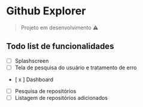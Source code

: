 # Github Explorer
> Projeto em desenvolvimento ⚠️

## Todo list de funcionalidades
- [ ] Splashscreen
- [ ] Tela de pesquisa do usuário e tratamento de erro
- [ x ] Dashboard
- [ ] Pesquisa de repositórios
- [ ] Listagem de repositórios adicionados
